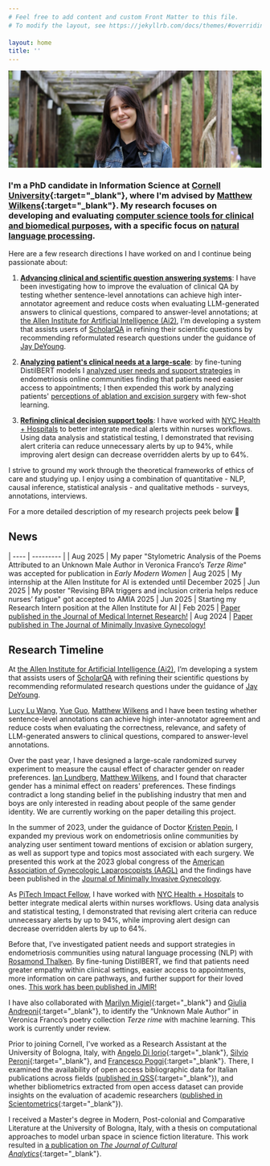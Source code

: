 ```yaml
---
# Feel free to add content and custom Front Matter to this file.
# To modify the layout, see https://jekyllrb.com/docs/themes/#overriding-theme-defaults

layout: home
title: ''
---
```


![A portrait of me at the Cornell Botanic Gardens](assets/IMG_1336_cropped.JPG)

### I'm a PhD candidate in Information Science at [Cornell University](http://infosci.cornell.edu/){:target="_blank"}, where I'm advised by [Matthew Wilkens](https://mattwilkens.com/){:target="_blank"}. My research focuses on developing and evaluating <u>computer science tools for clinical and biomedical purposes</u>, with a specific focus on <u>natural language processing</u>.

Here are a few research directions I have worked on and I continue being passionate about:

1. **<u>Advancing clinical and scientific question answering systems</u>**: I have been investigating how to improve the evaluation of clinical QA by testing whether sentence-level annotations can achieve high inter-annotator agreement and reduce costs when evaluating LLM-generated answers to clinical questions, compared to answer-level annotations; at [the Allen Institute for Artificial Intelligence (Ai2)](https://allenai.org/), I’m developing a system that assists users of [ScholarQA](https://scholarqa.allen.ai/) in refining their scientific questions by recommending reformulated research questions under the guidance of [Jay DeYoung](https://scholar.google.com/citations?user=f8aP6RMAAAAJ&hl=en).

2. **<u>Analyzing patient's clinical needs at a large-scale</u>**: by fine-tuning DistilBERT models I [analyzed user needs and support strategies](https://doi.org/10.1101/2024.02.27.24303445) in endometriosis online communities finding that patients need easier access to appointments; I then expended this work by analyzing patients' [perceptions of ablation and excision surgery](https://doi.org/10.1016/j.jmig.2024.08.001) with few-shot learning.

3. **<u>Refining clinical decision support tools</u>**: I have worked with [NYC Health + Hospitals](https://www.nychealthandhospitals.org/) to better integrate medical alerts within nurses workflows. Using data analysis and statistical testing, I demonstrated that revising alert criteria can reduce unnecessary alerts by up to 94%, while improving alert design can decrease overridden alerts by up to 64%.

I strive to ground my work through the theoretical frameworks of ethics of care and studying up. I enjoy using a combination of quantitative - NLP, causal inference, statistical analysis - and qualitative methods - surveys, annotations, interviews.

For a more detailed description of my research projects peek below 👀

## News

| ---- | --------- |
| Aug 2025 | My paper "Stylometric Analysis of the Poems Attributed to an Unknown Male Author in Veronica Franco’s _Terze Rime_" was accepted for publication in _Early Modern Women_ 
| Aug 2025 | My internship at the Allen Institute for AI is extended until December 2025
| Jun 2025 | My poster "Revising BPA triggers and inclusion criteria helps reduce nurses’ fatigue" got accepted to AMIA 2025
| Jun 2025 | Starting my Research Intern position at the Allen Institute for AI 
| Feb 2025 | [Paper published in the Journal of Medical Internet Research!](https://doi.org/10.1101/2024.02.27.24303445)
| Aug 2024 | [Paper published in The Journal of Minimally Invasive Gynecology!](https://doi.org/10.1016/j.jmig.2024.08.001)

## Research Timeline
At [the Allen Institute for Artificial Intelligence (Ai2)](https://allenai.org/), I’m developing a system that assists users of [ScholarQA](https://scholarqa.allen.ai/) with refining their scientific questions by recommending reformulated research questions under the guidance of [Jay DeYoung](https://scholar.google.com/citations?user=f8aP6RMAAAAJ&hl=en).

[Lucy Lu Wang](https://www.llwang.net/), [Yue Guo](https://yueguo-50.github.io/), [Matthew Wilkens](https://mattwilkens.com/) and I have been testing whether sentence-level annotations can achieve high inter-annotator agreement and reduce costs when evaluating the correctness, relevance, and safety of LLM-generated answers to clinical questions, compared to answer-level annotations.

Over the past year, I have designed a large-scale randomized survey experiment to measure the causal effect of character gender on reader preferences. [Ian Lundberg](https://www.ianlundberg.org/), [Matthew Wilkens](https://mattwilkens.com/), and I found that character gender has a minimal effect on readers' preferences. These findings contradict a long standing belief in the publishing industry that men and boys are only interested in reading about people of the same gender identity. We are currently working on the paper detailing this project.

In the summer of 2023, under the guidance of Doctor [Kristen Pepin](https://weillcornell.org/kristen-pepin-md-phd), I expanded my previous work on endometriosis online communities by analyzing user sentiment toward mentions of excision or ablation surgery, as well as support type and topics most associated with each surgery. We presented this work at the 2023 global congress of the [American Association of Gynecologic Laparoscopists (AAGL)](aagl.org) and the findings have been published in the [Journal of Minimally Invasive Gynecology](https://doi.org/10.1016/j.jmig.2024.08.001).

As [PiTech Impact Fellow](https://www.pi.tech.cornell.edu/), I have worked with [NYC Health + Hospitals](https://www.nychealthandhospitals.org/) to better integrate medical alerts within nurses workflows. Using data analysis and statistical testing, I demonstrated that revising alert criteria can reduce unnecessary alerts by up to 94%, while improving alert design can decrease overridden alerts by up to 64%.

Before that, I’ve investigated patient needs and support strategies in endometriosis communities using natural language processing (NLP) with [Rosamond Thalken](https://rosamondthalken.com/). By fine-tuning DistilBERT, we find that patients need greater empathy within clinical settings, easier access to appointments, more information on care pathways, and further support for their loved ones. [This work has been published in JMIR!](https://doi.org/10.1101/2024.02.27.24303445)

I have also collaborated with [Marilyn Migiel](https://romancestudies.cornell.edu/marilyn-migiel){:target="_blank"} and [Giulia Andreoni](https://romancestudies.cornell.edu/giulia-andreoni){:target="_blank"}, to identify the “Unknown Male Author” in Veronica Franco’s poetry collection *Terze rime* with machine learning. This work is currently under review.

Prior to joining Cornell, I've worked as a Research Assistant at the University of Bologna, Italy, with [Angelo Di Iorio](https://www.unibo.it/sitoweb/angelo.diiorio/en){:target="_blank"}, [Silvio Peroni](https://essepuntato.it/){:target="_blank"}, and [Francesco Poggi](http://personale.unimore.it/rubrica/dettaglio/fpoggi){:target="_blank"}. There, I examined the availability of open access bibliographic data for Italian publications across fields ([published in QSS](https://doi.org/10.1162/qss_a_00203){:target="_blank"}), and whether bibliometrics extracted from open access dataset can provide insights on the evaluation of academic researchers ([published in Scientometrics](https://doi.org/10.1007/s11192-022-04581-6){:target="_blank"}).

I received a Master's degree in Modern, Post-colonial and Comparative Literature at the University of Bologna, Italy, with a thesis on computational approaches to model urban space in science fiction literature. This work resulted in [a publication on _The Journal of Cultural Analytics_](https://doi.org/10.22148/001c.18120){:target="_blank"}.

<br/>